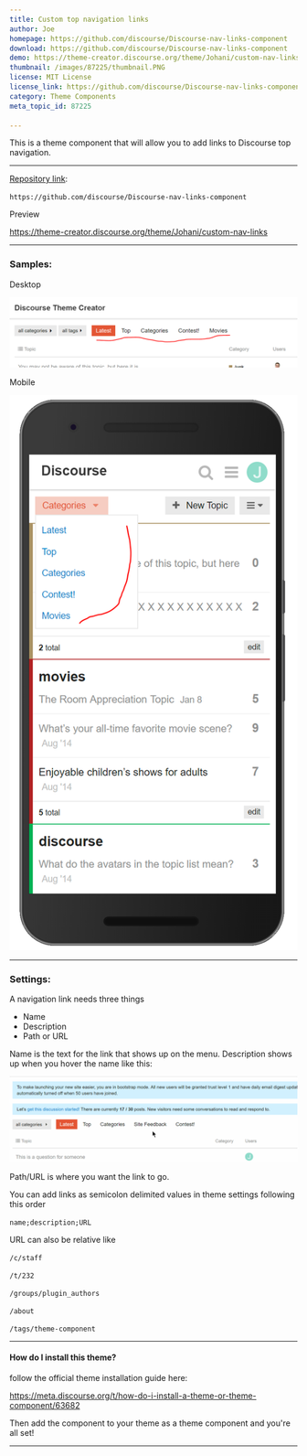 ```yaml
---
title: Custom top navigation links
author: Joe
homepage: https://github.com/discourse/Discourse-nav-links-component
download: https://github.com/discourse/Discourse-nav-links-component
demo: https://theme-creator.discourse.org/theme/Johani/custom-nav-links
thumbnail: /images/87225/thumbnail.PNG
license: MIT License
license_link: https://github.com/discourse/Discourse-nav-links-component/blob/master/LICENSE
category: Theme Components
meta_topic_id: 87225

---
```

This is a theme component that will allow you to add links to Discourse top navigation.

<hr>

[Repository link](https://github.com/discourse/Discourse-nav-links-component):

`https://github.com/discourse/Discourse-nav-links-component`

Preview

https://theme-creator.discourse.org/theme/Johani/custom-nav-links

<hr>

### Samples:

Desktop

![Capture: 690x169](/images/87225/xHx7cVE7EM7OkNhhYPAOvzRfOpV.PNG)

Mobile 

![Capture: 259x500,85%](/images/87225/2MmiO6uHVeBVB86A5OqBWPfUoFs.PNG)

<hr>

### Settings:

A navigation link needs three things

* Name
* Description
* Path or URL

Name is the text for the link that shows up on the menu. Description shows up when you hover the name like this:

![hover2: 690x205](/images/87225/xuHdbBiBjFqMvuOuQQicWOwooOg.gif)

Path/URL is where you want the link to go.


You can add links as semicolon delimited values in theme settings following this order

`name;description;URL`

URL can also be relative like 

`/c/staff`

`/t/232` 

`/groups/plugin_authors`

`/about`

`/tags/theme-component`

<hr>

#### How do I install this theme?

follow the official theme installation guide here:

https://meta.discourse.org/t/how-do-i-install-a-theme-or-theme-component/63682

Then add the component to your theme as a theme component and you're all set! 

<hr>